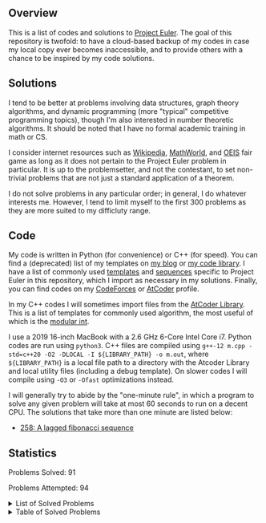 ## Overview
This is a list of codes and solutions to [Project Euler](https://projecteuler.net/). The goal of this repository is twofold: to have a cloud-based backup of my codes in case my local copy ever becomes inaccessible, and to provide others with a chance to be inspired by my code solutions. 

## Solutions
I tend to be better at problems involving data structures, graph theory algorithms, and dynamic programming (more "typical" competitive programming topics), though I'm also interested in number theoretic algorithms. It should be noted that I have no formal academic training in math or CS. 

I consider internet resources such as [Wikipedia](https://en.wikipedia.org/wiki/Main_Page), [MathWorld](https://mathworld.wolfram.com/), and [OEIS](https://oeis.org/) fair game as long as it does not pertain to the Project Euler problem in particular. It is up to the problemsetter, and not the contestant, to set non-trivial problems that are not just a standard application of a theorem. 

I do not solve problems in any particular order; in general, I do whatever interests me. However, I tend to limit myself to the first 300 problems as they are more suited to my difficluty range. 

## Code
My code is written in Python (for convenience) or C++ (for speed). You can find a (deprecated) list of my templates on [my blog](https://dustin-miao.github.io/) or [my code library](https://dustin-miao.github.io/library/). I have a list of commonly used [templates](templates) and [sequences](sequences) specific to Project Euler in this repository, which I import as necessary in my solutions.  Finally, you can find codes on my [CodeForces](https://codeforces.com/profile/dutin) or [AtCoder](https://atcoder.jp/users/dutinmeow) profile. 

In my C++ codes I will sometimes import files from the [AtCoder Library](https://atcoder.github.io/ac-library/production/document_en/index.html). This is a list of templates for commonly used algorithm, the most useful of which is the [modular int](https://atcoder.github.io/ac-library/production/document_en/modint.html). 

I use a 2019 16-inch MacBook with a 2.6 GHz 6-Core Intel Core i7. Python codes are run using `python3`. C++ files are  compiled using `g++-12 m.cpp -std=c++20 -O2 -DLOCAL -I ${LIBRARY_PATH} -o m.out`, where `${LIBRARY_PATH}` is a local file path to a directory with the Atcoder Library and local utility files (including a debug template). On slower codes I will compile using `-O3` or `-Ofast` optimizations instead. 

I will generally try to abide by the "one-minute rule", in which a program to solve any given problem will take at most 60 seconds to run on a decent CPU. The solutions that take more than one minute are listed below:
- [258: A lagged fibonacci sequence](https://projecteuler.net/problem=258) 

## Statistics


Problems Solved: 91

Problems Attempted: 94

<details><summary>List of Solved Problems</summary>

- [1: multiples of 3 or 5](0001-multiples-of-3-or-5)
- [2: even fibonacci numbers](0002-even-fibonacci-numbers)
- [3: largest prime factor](0003-largest-prime-factor)
- [4: largest palindrome product](0004-largest-palindrome-product)
- [5: smallest multiple](0005-smallest-multiple)
- [6: sum square difference](0006-sum-square-difference)
- [7: 10001st prime](0007-10001st-prime)
- [8: largest product in a series](0008-largest-product-in-a-series)
- [9: special pythagorean triple](0009-special-pythagorean-triple)
- [10: summation of primes](0010-summation-of-primes)
- [11: largest product in a grid](0011-largest-product-in-a-grid)
- [12: highly divisible triangular number](0012-highly-divisible-triangular-number)
- [13: large sum](0013-large-sum)
- [14: longest collatz sequence](0014-longest-collatz-sequence)
- [15: lattice paths](0015-lattice-paths)
- [16: power digit sum](0016-power-digit-sum)
- [17: number letter counts](0017-number-letter-counts)
- [18: maximum path sum i](0018-maximum-path-sum-i)
- [19: counting sundays](0019-counting-sundays)
- [20: factorial digit sum](0020-factorial-digit-sum)
- [21: amicable numbers](0021-amicable-numbers)
- [22: names score](0022-names-score)
- [23: non abundant sums](0023-non-abundant-sums)
- [24: lexicographic permutations](0024-lexicographic-permutations)
- [25: 1000 digit fibonacci number](0025-1000-digit-fibonacci-number)
- [26: reciprocal cycles](0026-reciprocal-cycles)
- [27: quadratic primes](0027-quadratic-primes)
- [28: number spiral diagonals](0028-number-spiral-diagonals)
- [29: distinct powers](0029-distinct-powers)
- [30: digit fifth powers](0030-digit-fifth-powers)
- [31: coin sums](0031-coin-sums)
- [32: pandigital products](0032-pandigital-products)
- [33: digit cancelling fractions](0033-digit-cancelling-fractions)
- [34: digit factorials](0034-digit-factorials)
- [35: circular primes](0035-circular-primes)
- [36: double base polindrome](0036-double-base-polindrome)
- [37: truncatable primes](0037-truncatable-primes)
- [38: pandigital multiples](0038-pandigital-multiples)
- [40: champernownes constant](0040-champernownes-constant)
- [42: coded triangle numbers](0042-coded-triangle-numbers)
- [44: pentagon numbers](0044-pentagon-numbers)
- [45: triangular pentagonal and hexagonal](0045-triangular-pentagonal-and-hexagonal)
- [47: distinct prime factors](0047-distinct-prime-factors)
- [48: self powers](0048-self-powers)
- [49: prime permutations](0049-prime-permutations)
- [50: consecutive prime sum](0050-consecutive-prime-sum)
- [51: prime digit replacements](0051-prime-digit-replacements)
- [52: permuted multiples](0052-permuted-multiples)
- [53: combinatoric selections](0053-combinatoric-selections)
- [54: poker hands](0054-poker-hands)
- [55: lychrel numbers](0055-lychrel-numbers)
- [56: powerful digit sum](0056-powerful-digit-sum)
- [57: square roots convergents](0057-square-roots-convergents)
- [58: spiral primes](0058-spiral-primes)
- [59: xor decryption](0059-xor-decryption)
- [67: maximum path sum ii](0067-maximum-path-sum-ii)
- [68: magic 5 gon ring](0068-magic-5-gon-ring)
- [69: totient maximum](0069-totient-maximum)
- [70: totient permutation](0070-totient-permutation)
- [71: ordered fractions](0071-ordered-fractions)
- [72: counting fractions](0072-counting-fractions)
- [74: digit factorial chains](0074-digit-factorial-chains)
- [75: singular integer right triangles](0075-singular-integer-right-triangles)
- [76: counting summations](0076-counting-summations)
- [81: path sum two ways](0081-path-sum-two-ways)
- [82: path sum three ways](0082-path-sum-three-ways)
- [83: path sum four ways](0083-path-sum-four-ways)
- [85: counting rectangles](0085-counting-rectangles)
- [87: prime power triples](0087-prime-power-triples)
- [92: square digit chains](0092-square-digit-chains)
- [96: su doku](0096-su-doku)
- [97: large non mersenne prime](0097-large-non-mersenne-prime)
- [99: largest exponential](0099-largest-exponential)
- [102: triangle containment](0102-triangle-containment)
- [104: pandigital fibonacci ends](0104-pandigital-fibonacci-ends)
- [114: counting block combinations i](0114-counting-block-combinations-i)
- [115: counting block combinations ii](0115-counting-block-combinations-ii)
- [116: red green or blue tiles](0116-red-green-or-blue-tiles)
- [117: red green and blue tiles](0117-red-green-and-blue-tiles)
- [179: consecutive positive divisors](0179-consecutive-positive-divisors)
- [191: prize strings](0191-prize-strings)
- [204: generalised hamming numbers](0204-generalised-hamming-numbers)
- [205: dice game](0205-dice-game)
- [206: concealed square](0206-concealed-square)
- [258: a lagged fibonacci sequence](0258-a-lagged-fibonacci-sequence)
- [301: nim](0301-nim)
- [386: maximum length of an antichain](0386-maximum-length-of-an-antichain)
- [497: drunken tower of hanoi](0497-drunken-tower-of-hanoi)
- [500: problem 500](0500-problem-500)
- [686: powers of two](0686-powers-of-two)
- [808: reversible prime squares](0808-reversible-prime-squares)
</details>

<details><summary>Table of Solved Problems</summary>

|<!---->|<!---->|<!---->|<!---->|<!---->|<!---->|<!---->|<!---->|<!---->|<!---->|
|:-----:|:-----:|:-----:|:-----:|:-----:|:-----:|:-----:|:-----:|:-----:|:-----:|
|[1](0001-multiples-of-3-or-5)|[2](0002-even-fibonacci-numbers)|[3](0003-largest-prime-factor)|[4](0004-largest-palindrome-product)|[5](0005-smallest-multiple)|[6](0006-sum-square-difference)|[7](0007-10001st-prime)|[8](0008-largest-product-in-a-series)|[9](0009-special-pythagorean-triple)|[10](0010-summation-of-primes)|
|[11](0011-largest-product-in-a-grid)|[12](0012-highly-divisible-triangular-number)|[13](0013-large-sum)|[14](0014-longest-collatz-sequence)|[15](0015-lattice-paths)|[16](0016-power-digit-sum)|[17](0017-number-letter-counts)|[18](0018-maximum-path-sum-i)|[19](0019-counting-sundays)|[20](0020-factorial-digit-sum)|
|[21](0021-amicable-numbers)|[22](0022-names-score)|[23](0023-non-abundant-sums)|[24](0024-lexicographic-permutations)|[25](0025-1000-digit-fibonacci-number)|[26](0026-reciprocal-cycles)|[27](0027-quadratic-primes)|[28](0028-number-spiral-diagonals)|[29](0029-distinct-powers)|[30](0030-digit-fifth-powers)|
|[31](0031-coin-sums)|[32](0032-pandigital-products)|[33](0033-digit-cancelling-fractions)|[34](0034-digit-factorials)|[35](0035-circular-primes)|[36](0036-double-base-polindrome)|[37](0037-truncatable-primes)|[38](0038-pandigital-multiples)||[40](0040-champernownes-constant)|
||[42](0042-coded-triangle-numbers)||[44](0044-pentagon-numbers)|[45](0045-triangular-pentagonal-and-hexagonal)||[47](0047-distinct-prime-factors)|[48](0048-self-powers)|[49](0049-prime-permutations)|[50](0050-consecutive-prime-sum)|
|[51](0051-prime-digit-replacements)|[52](0052-permuted-multiples)|[53](0053-combinatoric-selections)|[54](0054-poker-hands)|[55](0055-lychrel-numbers)|[56](0056-powerful-digit-sum)|[57](0057-square-roots-convergents)|[58](0058-spiral-primes)|[59](0059-xor-decryption)||
|||||||[67](0067-maximum-path-sum-ii)|[68](0068-magic-5-gon-ring)|[69](0069-totient-maximum)|[70](0070-totient-permutation)|
|[71](0071-ordered-fractions)|[72](0072-counting-fractions)||[74](0074-digit-factorial-chains)|[75](0075-singular-integer-right-triangles)|[76](0076-counting-summations)|||||
|[81](0081-path-sum-two-ways)|[82](0082-path-sum-three-ways)|[83](0083-path-sum-four-ways)||[85](0085-counting-rectangles)||[87](0087-prime-power-triples)||||
||[92](0092-square-digit-chains)||||[96](0096-su-doku)|[97](0097-large-non-mersenne-prime)||[99](0099-largest-exponential)||
||[102](0102-triangle-containment)||[104](0104-pandigital-fibonacci-ends)|||||||
||||[114](0114-counting-block-combinations-i)|[115](0115-counting-block-combinations-ii)|[116](0116-red-green-or-blue-tiles)|[117](0117-red-green-and-blue-tiles)||||
||||||||||<br>|
||||||||||<br>|
||||||||||<br>|
||||||||||<br>|
||||||||||<br>|
|||||||||[179](0179-consecutive-positive-divisors)||
||||||||||<br>|
|[191](0191-prize-strings)||||||||||
||||[204](0204-generalised-hamming-numbers)|[205](0205-dice-game)|[206](0206-concealed-square)|||||
||||||||||<br>|
||||||||||<br>|
||||||||||<br>|
||||||||||<br>|
||||||||[258](0258-a-lagged-fibonacci-sequence)|||
||||||||||<br>|
||||||||||<br>|
||||||||||<br>|
||||||||||<br>|
|[301](0301-nim)||||||||||
||||||||||<br>|
||||||||||<br>|
||||||||||<br>|
||||||||||<br>|
||||||||||<br>|
||||||||||<br>|
||||||||||<br>|
||||||[386](0386-maximum-length-of-an-antichain)|||||
||||||||||<br>|
||||||||||<br>|
||||||||||<br>|
||||||||||<br>|
||||||||||<br>|
||||||||||<br>|
||||||||||<br>|
||||||||||<br>|
||||||||||<br>|
||||||||||<br>|
|||||||[497](0497-drunken-tower-of-hanoi)|||[500](0500-problem-500)|
||||||||||<br>|
||||||||||<br>|
||||||||||<br>|
||||||||||<br>|
||||||||||<br>|
||||||||||<br>|
||||||||||<br>|
||||||||||<br>|
||||||||||<br>|
||||||||||<br>|
||||||||||<br>|
||||||||||<br>|
||||||||||<br>|
||||||||||<br>|
||||||||||<br>|
||||||||||<br>|
||||||||||<br>|
||||||||||<br>|
||||||[686](0686-powers-of-two)|||||
||||||||||<br>|
||||||||||<br>|
||||||||||<br>|
||||||||||<br>|
||||||||||<br>|
||||||||||<br>|
||||||||||<br>|
||||||||||<br>|
||||||||||<br>|
||||||||||<br>|
||||||||||<br>|
||||||||[808](0808-reversible-prime-squares)|||
||||||||||<br>|
||||||||||<br>|
</details>



